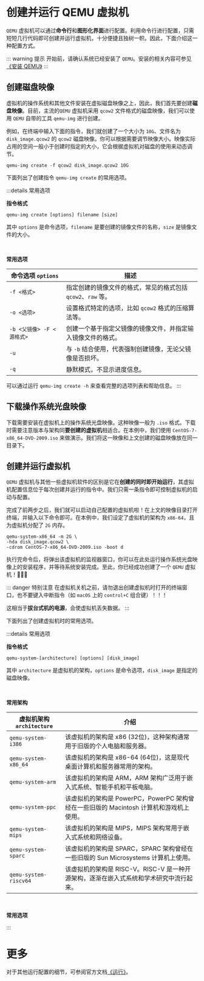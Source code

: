 # 创建并运行 QEMU 虚拟机

`QEMU` 虚拟机可以通过**命令行**和**图形化界面**进行配置。利用命令行进行配置，只需短短几行代码即可创建并运行虚拟机，十分便捷且独树一帜。因此，下面介绍这一种配置方式。

::: warning 提示
开始前，请确认系统已经安装了 `QEMU`。安装的相关内容可参见[《安装 QEMU》](安装qemu.md)
:::

## 创建磁盘映像

虚拟机的操作系统和其他文件安装在虚拟磁盘映像之上，因此，我们首先要创建**磁盘映像**。目前，主流的`QEMU` 虚拟机采用 `qcow2` 文件格式的磁盘映像，我们可以使用 `QEMU` 自带的工具 `qemu-img` 进行创建。

例如，在终端中输入下面的指令，我们就创建了一个大小为 `10G`、文件名为 `disk_image.qcow2` 的 `qcow2` 磁盘映像。你可以根据需要调节映像大小。映像实际占用的空间一般小于创建时指定的大小，它会根据虚拟机对磁盘的使用来动态调节。

```shell
qemu-img create -f qcow2 disk_image.qcow2 10G
```

下面列出了创建指令 `qemu-img create` 的常用选项。

:::details 常用选项

**指令格式**

```shell
qemu-img create [options] filename [size]
```

其中 `options` 是命令选项，`filename` 是要创建的镜像文件的名称，`size` 是镜像文件的大小。    

<br/>

**常用选项**

| 命令选项 `options`                    | 描述                                                   |
|--------------------------|--------------------------------------------------------|
| `-f <格式>`               | 指定创建的镜像文件的格式，常见的格式包括 `qcow2`、`raw` 等。|
| `-o <选项>`               | 设置格式特定的选项，比如 `qcow2` 格式的压缩算法等。         |
| `-b <父镜像> -F <源格式>`   | 创建一个基于指定父镜像的镜像文件，并指定输入镜像文件的格式。   | 
| `-u`                      | 与 `-b` 结合使用，代表强制创建镜像，无论父镜像是否损坏。     |
| `-q`                     | 静默模式，不显示进度信息。                              |

可以通过运行 `qemu-img create -h` 来查看完整的选项列表和帮助信息。
:::

## 下载操作系统光盘映像

下载需要安装在虚拟机上的操作系统光盘映像。这种映像一般为 `.iso` 格式。下载时需要注意版本与架构同**要创建的虚拟机**相适合。在本例中，我们使用 `CentOS-7-x86_64-DVD-2009.iso` 来做演示。我们将这一映像和上文创建的磁盘映像放在同一目录下。

## 创建并运行虚拟机

`QEMU` 虚拟机与其他一些虚拟机软件的区别是它在**创建的同时即开始运行**，其虚拟机配置信息位于每次创建并运行的指令中。我们只需一条指令即可控制虚拟机的启动与配置。

完成了前两步之后，我们就可以启动自己配置的虚拟机啦！在上文的映像目录打开终端，并输入以下命令即可。在本例中，我们设定了虚拟机的架构为 `x86-64`，且为虚拟机分配了 `2G` 内存。

```shell
qemu-system-x86_64 -m 2G \
-hda disk_image.qcow2 \
-cdrom CentOS-7-x86_64-DVD-2009.iso -boot d
```

执行完命令后，将弹出该虚拟机的监视器窗口，你可以在此处运行操作系统光盘映像上的安装程序，并等待系统安装完成。至此，你已经成功创建了一个 `QEMU` 虚拟机！:partying_face::partying_face::partying_face:

::: danger 特别注意
在虚拟机关机之前，请勿退出创建虚拟机时打开的终端窗口，也不要键入中断指令（如 `macOS` 上的 `control+C` 组合键）！！！

这相当于**拔台式机的电源**，会使虚拟机丢失数据。
:::

下面列出了创建虚拟机时的常用选项。

:::details 常用选项

**指令格式**

```shell
qemu-system-[architecture] [options] [disk_image]
```

其中 `architecture` 是虚拟机的架构，`options` 是命令选项，`disk_image` 是指定的磁盘映像。

<br/>

**常用架构**

| 虚拟机架构 `architecture`                   | 介绍                                                                                                                                                                                                                                                    |
|------------------------|--------------------------------------------------------------------------------------------------------------------------------------------------------------------------------------------------------------------------------------------------------|
| `qemu-system-i386`     | 该虚拟机的架构是 x86 (32位)，这种架构通常用于旧版的个人电脑和服务器。                                                                                                                |
| `qemu-system-x86_64`   | 该虚拟机的架构是 x86-64 (64位)，这是现代桌面计算机和服务器常用的架构。                                                                                                     |
| `qemu-system-arm`      | 该虚拟机的架构是 ARM，ARM 架构广泛用于嵌入式系统、智能手机和平板电脑。                                                                                                                |
| `qemu-system-ppc`      | 该虚拟机的架构是 PowerPC，PowerPC 架构曾经在一些旧版的 Macintosh 计算机和游戏机上使用。                                                                                  |
| `qemu-system-mips`     | 该虚拟机的架构是 MIPS，MIPS 架构常用于嵌入式系统和网络设备。                                                                                                                         |
| `qemu-system-sparc`    | 该虚拟机的架构是 SPARC，SPARC 架构曾经在一些旧版的 Sun Microsystems 计算机上使用。                                                                                               |
| <span style="white-space:nowrap;">`qemu-system-riscv64`</span>    | 该虚拟机的架构是 RISC-V。RISC-V 是一种开源架构，逐渐在嵌入式系统和学术研究中流行起来。                                                                                           |

<br/>

**常用选项**


:::

# 更多

对于其他运行配置的细节，可参阅官方文档[《运行》](https://www.qemu.org/docs/master/system/invocation.html#invocation)。